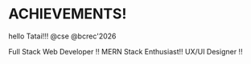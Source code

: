 # ACHIEVEMENTS!
hello Tatai!!!
@cse 
@bcrec'2026
<!DOCTYPE html>

Full Stack Web Developer !!
MERN Stack Enthusiast!!
UX/UI Designer !!
